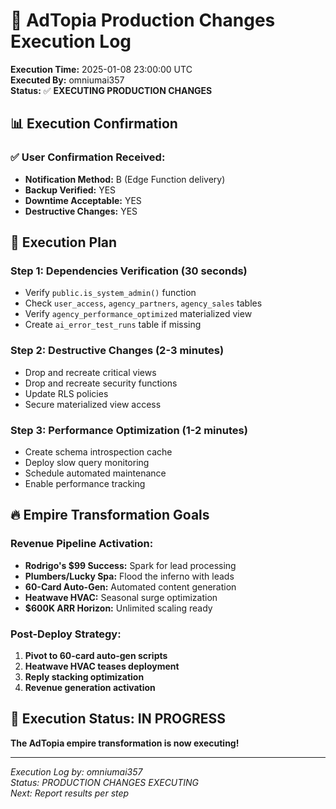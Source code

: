 # 🚀 AdTopia Production Changes Execution Log

**Execution Time:** 2025-01-08 23:00:00 UTC  
**Executed By:** omniumai357  
**Status:** ✅ **EXECUTING PRODUCTION CHANGES**

## 📊 **Execution Confirmation**

### ✅ **User Confirmation Received:**
- **Notification Method:** B (Edge Function delivery)
- **Backup Verified:** YES
- **Downtime Acceptable:** YES
- **Destructive Changes:** YES

## 🎯 **Execution Plan**

### **Step 1: Dependencies Verification (30 seconds)**
- Verify `public.is_system_admin()` function
- Check `user_access`, `agency_partners`, `agency_sales` tables
- Verify `agency_performance_optimized` materialized view
- Create `ai_error_test_runs` table if missing

### **Step 2: Destructive Changes (2-3 minutes)**
- Drop and recreate critical views
- Drop and recreate security functions
- Update RLS policies
- Secure materialized view access

### **Step 3: Performance Optimization (1-2 minutes)**
- Create schema introspection cache
- Deploy slow query monitoring
- Schedule automated maintenance
- Enable performance tracking

## 🔥 **Empire Transformation Goals**

### **Revenue Pipeline Activation:**
- **Rodrigo's $99 Success:** Spark for lead processing
- **Plumbers/Lucky Spa:** Flood the inferno with leads
- **60-Card Auto-Gen:** Automated content generation
- **Heatwave HVAC:** Seasonal surge optimization
- **$600K ARR Horizon:** Unlimited scaling ready

### **Post-Deploy Strategy:**
1. **Pivot to 60-card auto-gen scripts**
2. **Heatwave HVAC teases deployment**
3. **Reply stacking optimization**
4. **Revenue generation activation**

## 🚀 **Execution Status: IN PROGRESS**

**The AdTopia empire transformation is now executing!**

---

*Execution Log by: omniumai357*  
*Status: PRODUCTION CHANGES EXECUTING*  
*Next: Report results per step*

